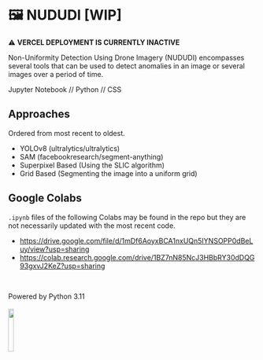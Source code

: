 # 🖼️ NUDUDI [WIP]

⚠️ **VERCEL DEPLOYMENT IS CURRENTLY INACTIVE**

Non-Uniformity Detection Using Drone Imagery (NUDUDI) encompasses several tools that can be used to detect anomalies in an image or several images over a period of time.

Jupyter Notebook // Python // CSS

## Approaches
Ordered from most recent to oldest.

- YOLOv8 (ultralytics/ultralytics)
- SAM (facebookresearch/segment-anything)
- Superpixel Based (Using the SLIC algorithm)
- Grid Based (Segmenting the image into a uniform grid)

## Google Colabs
``.ipynb`` files of the following Colabs may be found in the repo but they are not necessarily updated with the most recent code.
- https://drive.google.com/file/d/1mDf6AoyxBCA1nxUQn5IYNSOPP0dBeLuy/view?usp=sharing
- https://colab.research.google.com/drive/1BZ7nN85NcJ3HBbRY30dDQG93gxvJ2KeZ?usp=sharing

<br>

Powered by Python 3.11
<br>
<br>
<img src="https://user-images.githubusercontent.com/11718525/197611877-583a0bb2-a8fb-4275-8827-39f2f06ade6c.png" width=15%>
